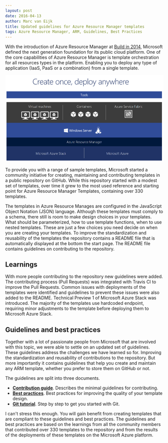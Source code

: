 ```yaml
---
layout: post
date: 2016-04-13
author: Marc van Eijk
title: Updated guidelines for Azure Resource Manager templates
tags: Azure Resource Manager, ARM, Guidelines, Best Practices
---
```

With the introduction of Azure Resource Manager at [Build in 2014](https://channel9.msdn.com/Events/Build/2014/2-607), 
Microsoft defined the next generation foundation for its public cloud platform. 
One of the core capabilities of Azure Resource Manager is template orchestration for all resources types in the platform. 
Enabling you to deploy any type of application (IaaS, PaaS or a combination) from a single template. 

<img src="/images/2016-04-13/01-consistency.png" width="720">

To provide you with a range of sample templates, Microsoft started a community initiative for creating, 
maintaining and contributing templates in a public repository on GitHub. 
While this repository started with a modest set of templates, 
over time it grew to the most used reference and starting point for Azure Resource Manager Templates, containing over 330 templates. 

The templates in Azure Resource Manages are configured in the JavaScript Object Notation (JSON) language. 
Although these templates  must comply to a schema, there still is room to make design choices in your templates. 
What should be parameterized, how to use template functions, when to use nested templates. 
These are just a few choices you need decide on when you are creating your templates. 
To improve the standardization and reusability of the templates the repository contains a README file that is automatically displayed at the bottom the start page. 
The README file contains guidelines on contributing to the repository. 

## Learnings

With more people contributing to the repository new guidelines were added. 
The contributing process (Pull Requests) was integrated with Travis CI to improve the Pull Requests. 
Common issues with deployments of the templates were identified and guidelines to prevent these issues were also added to the README. 
Technical Preview 1 of Microsoft Azure Stack was introduced. 
The majority of the templates use hardcoded endpoint, requiring minor adjustments to the template before deploying them to Microsoft Azure Stack. 

## Guidelines and best practices

Together with a lot of passionate people from Microsoft that are involved with this topic, we were able to settle on an updated set of guidelines. 
These guidelines address the challenges we have learned so for. 
Improving the standardization and reusability of contributions to the repository. 
But more importantly it contains guidelines that help you create and maintain any ARM template, whether you prefer to store them on GitHub or not.

The guidelines are split into three documents.

+ [**Contribution guide**](https://github.com/Azure/azure-quickstart-templates/blob/master/1-CONTRIBUTION-GUIDE/README.md). Describes the minimal guidelines for contributing.
+ [**Best practices**](https://github.com/Azure/azure-quickstart-templates/blob/master/1-CONTRIBUTION-GUIDE/best-practices.md). Best practices for improving the quality of your template design.
+ [**Git tutorial**](https://github.com/Azure/azure-quickstart-templates/blob/master/1-CONTRIBUTION-GUIDE/git-tutorial.md). Step by step to get you started with Git.

I can't stress this enough. You will gain benefit from creating templates that are compliant to these guidelines and best practices. The guidelines and best practices are based on the learnings from all the community members that contributed over 330 templates to the repository and from the results of the deployments of these templates on the Microsoft Azure platform. 
